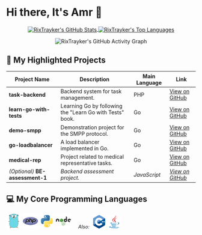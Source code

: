 # Hi there, It's Amr 👋

<p align="center">
  <a href="https://github.com/anuraghazra/github-readme-stats">
    <img align="center" src="https://github-readme-stats.vercel.app/api?username=rixtrayker&show_icons=true&theme=tokyo_night&rank_icon=github" alt="RixTrayker's GitHub Stats"/>
  </a>
  <a href="https://github.com/anuraghazra/github-readme-stats">
    <img align="center" src="https://github-readme-stats.vercel.app/api/top-langs/?username=rixtrayker&layout=compact&theme=tokyo_night" alt="RixTrayker's Top Languages"/>
  </a>
</p>

<p align="center">
  <img src="https://github-readme-activity-graph.vercel.app/graph?username=rixtrayker&theme=tokyo-night&bg_color=1a1b27&color=70a5fd&line=70a5fd&point=20c594&area=true&hide_border=false" alt="RixTrayker's GitHub Activity Graph" />
</p>

## 🚀 My Highlighted Projects

| Project Name             | Description                                           | Main Language | Link                                                          |
| ------------------------ | ----------------------------------------------------- | ------------- | ------------------------------------------------------------- |
| **task-backend** | Backend system for task management.                   | PHP           | [View on GitHub](https://github.com/rixtrayker/task-backend)    |
| **learn-go-with-tests** | Learning Go by following the "Learn Go with Tests" book. | Go            | [View on GitHub](https://github.com/rixtrayker/learn-go-with-tests) |
| **demo-smpp** | Demonstration project for the SMPP protocol.          | Go            | [View on GitHub](https://github.com/rixtrayker/demo-smpp)       |
| **go-loadbalancer** | A load balancer implemented in Go.                    | Go            | [View on GitHub](https://github.com/rixtrayker/go-loadbalancer) |
| **medical-rep** | Project related to medical representative tasks.      | Go            | [View on GitHub](https://github.com/rixtrayker/medical-rep)     |
| _(Optional)_ **BE-assessment-1** | _Backend assessment project._                     | _JavaScript_  | _[View on GitHub](https://github.com/rixtrayker/BE-assessment-1)_ |

## 💻 My Core Programming Languages

<p align="left">
  <a href="https://golang.org" target="_blank" rel="noreferrer"><img src="https://raw.githubusercontent.com/devicons/devicon/master/icons/go/go-original.svg" alt="go" width="40" height="40"/></a>
  <a href="https://www.php.net" target="_blank" rel="noreferrer"><img src="https://raw.githubusercontent.com/devicons/devicon/master/icons/php/php-original.svg" alt="php" width="40" height="40"/></a>
  <a href="https://www.python.org" target="_blank" rel="noreferrer"><img src="https://raw.githubusercontent.com/devicons/devicon/master/icons/python/python-original.svg" alt="python" width="40" height="40"/></a>
  <a href="https://nodejs.org" target="_blank" rel="noreferrer"><img src="https://raw.githubusercontent.com/devicons/devicon/master/icons/nodejs/nodejs-original-wordmark.svg" alt="nodejs" width="40" height="40"/></a>
  &nbsp;&nbsp;&nbsp; <span style="font-size:0.9em;"><em>Also:</em></span>&nbsp; <a href="https://www.cplusplus.com/" target="_blank" rel="noreferrer"><img src="https://raw.githubusercontent.com/devicons/devicon/master/icons/cplusplus/cplusplus-original.svg" alt="cplusplus" width="36" height="36"/></a>
  <a href="https://www.java.com" target="_blank" rel="noreferrer"><img src="https://raw.githubusercontent.com/devicons/devicon/master/icons/java/java-original.svg" alt="java" width="36" height="36"/></a>
</p>
